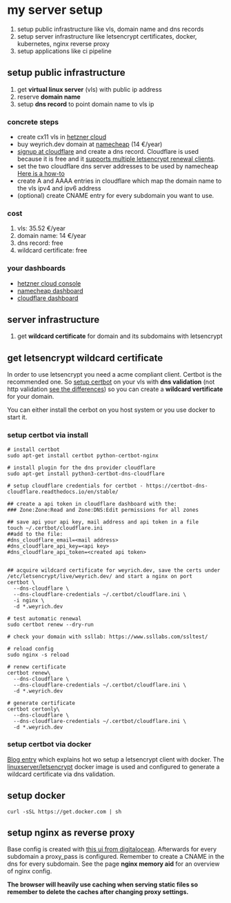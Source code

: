 # my server setup

1. setup public infrastructure like vls, domain name and dns records 
2. setup server infrastructure like letsencrypt certificates, docker, kubernetes, nginx reverse proxy
3. setup applications like ci pipeline

## setup public infrastructure

1. get **virtual linux server** (vls) with public ip address 
2. reserve **domain name**
3. setup **dns record** to point domain name to vls ip


### concrete steps
- create cx11 vls in [hetzner cloud](https://www.hetzner.de/) 
- buy weyrich.dev domain at [namecheap](https://www.namecheap.com/) (14 €/year)
- [signup at cloudflare](https://dash.cloudflare.com/) and create a dns record. Cloudflare is used because it is free and it [supports multiple letsencrypt renewal clients](https://community.letsencrypt.org/t/dns-providers-who-easily-integrate-with-lets-encrypt-dns-validation/86438).
- set the two cloudflare dns server addresses to be used by namecheap [Here is a how-to](https://www.namecheap.com/support/knowledgebase/article.aspx/767/10/how-to-change-dns-for-a-domain)
- create A and AAAA entries in cloudflare which map the domain name to the vls ipv4 and ipv6 address
- (optional) create CNAME entry for every subdomain you want to use.

### cost
1. vls: 35.52 €/year
2. domain name: 14 €/year
3. dns record: free
4. wildcard certificate: free

### your dashboards
- [hetzner cloud console](https://console.hetzner.cloud/projects)
- [namecheap dashboard](https://ap.www.namecheap.com/)
- [cloudflare dashboard](https://dash.cloudflare.com/f)

## server infrastructure 

1. get **wildcard certificate** for domain and its subdomains with letsencrypt


## get letsencrypt wildcard certificate 

In order to use letsencrypt you need a acme compliant client. Certbot is the recommended one. So [setup certbot](https://certbot.eff.org/instructions) on your vls with **dns validation** (not http validation [see the differences](https://letsencrypt.org/de/docs/challenge-types/)) so you can create a **wildcard vertificate** for your domain.

You can either install the cerbot on you host system or you use docker to start it.

### setup certbot via install

```shell
# install certbot
sudo apt-get install certbot python-certbot-nginx

# install plugin for the dns provider cloudflare
sudo apt-get install python3-certbot-dns-cloudflare

# setup cloudflare credentials for certbot - https://certbot-dns-cloudflare.readthedocs.io/en/stable/

## create a api token in cloudflare dashboard with the:
### Zone:Zone:Read and Zone:DNS:Edit permissions for all zones

## save api your api key, mail address and api token in a file
touch ~/.certbot/cloudflare.ini
##add to the file:
#dns_cloudflare_email=<mail address>
#dns_cloudflare_api_key=<api key>
#dns_cloudflare_api_token=<created api token>


## acquire wildcard certificate for weyrich.dev, save the certs under /etc/letsencrypt/live/weyrich.dev/ and start a nginx on port
certbot \
  --dns-cloudflare \
  --dns-cloudflare-credentials ~/.certbot/cloudflare.ini \
  -i nginx \
  -d *.weyrich.dev

# test automatic renewal
sudo certbot renew --dry-run

# check your domain with ssllab: https://www.ssllabs.com/ssltest/
```

```shell
# reload config
sudo nginx -s reload

# renew certificate
certbot renew\
  --dns-cloudflare \
  --dns-cloudflare-credentials ~/.certbot/cloudflare.ini \
  -d *.weyrich.dev

# generate certificate
certbot certonly\
  --dns-cloudflare \
  --dns-cloudflare-credentials ~/.certbot/cloudflare.ini \
  -d *.weyrich.dev
```

### setup certbot via docker

[Blog entry](https://medium.com/faun/docker-letsencrypt-dns-validation-75ba8c08a0d) which explains hot wo setup a letsencrypt client with docker. The [linuxserver/letsencrypt](https://hub.docker.com/r/linuxserver/letsencrypt) docker image is used and configured to generate a wildcard certificate via dns validation. 

## setup docker

`curl -sSL https://get.docker.com | sh`

## setup nginx as reverse proxy

Base config is created with [this ui from digitalocean](https://www.digitalocean.com/community/tools/nginx). Afterwards for every subdomain a proxy_pass is configured. Remember to create a CNAME in the dns for every subdomain. See the page **nginx memory aid** for an overview of nginx config.

**The browser will heavily use caching when serving static files so remember to delete the caches after changing proxy settings.**

